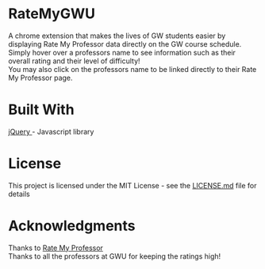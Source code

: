 # RateMyGWU
A chrome extension that makes the lives of GW students easier by displaying Rate My Professor data directly on the GW course schedule.<br />
Simply hover over a professors name to see information such as their overall rating and their level of difficulty!<br />
You may also click on the professors name to be linked directly to their Rate My Professor page.
# Built With
<a href="https://jquery.com/" target="_blank">jQuery </a> - Javascript library <br />
# License
This project is licensed under the MIT License - see the <a href="https://github.com/JamieScottC/RateMyGWU/blob/master/LICENSE" target="_blank">LICENSE.md</a> file for details
# Acknowledgments
Thanks to <a href="https://www.ratemyprofessors.com" target="_blank">Rate My Professor</a> <br />
Thanks to all the professors at GWU for keeping the ratings high!